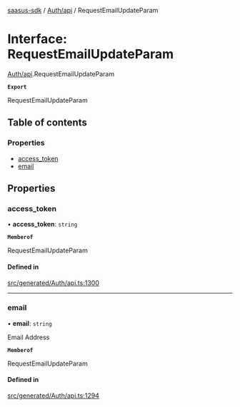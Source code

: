 [saasus-sdk](../README.md) / [Auth/api](../modules/Auth_api.md) / RequestEmailUpdateParam

# Interface: RequestEmailUpdateParam

[Auth/api](../modules/Auth_api.md).RequestEmailUpdateParam

**`Export`**

RequestEmailUpdateParam

## Table of contents

### Properties

- [access\_token](Auth_api.RequestEmailUpdateParam.md#access_token)
- [email](Auth_api.RequestEmailUpdateParam.md#email)

## Properties

### access\_token

• **access\_token**: `string`

**`Memberof`**

RequestEmailUpdateParam

#### Defined in

[src/generated/Auth/api.ts:1300](https://github.com/saasus-platform/saasus-sdk-javascript/blob/6b95732/src/generated/Auth/api.ts#L1300)

___

### email

• **email**: `string`

Email Address

**`Memberof`**

RequestEmailUpdateParam

#### Defined in

[src/generated/Auth/api.ts:1294](https://github.com/saasus-platform/saasus-sdk-javascript/blob/6b95732/src/generated/Auth/api.ts#L1294)

